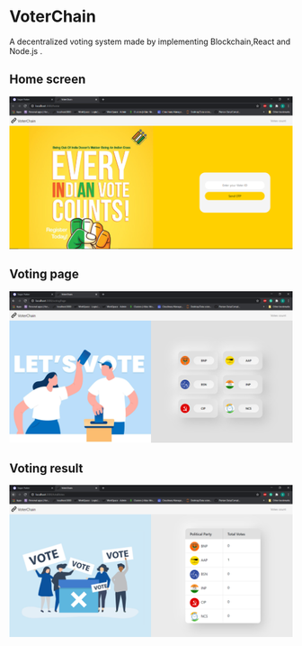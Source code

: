 # VoterChain
A decentralized voting system made by implementing Blockchain,React and Node.js .


## Home screen

![alt text](https://github.com/sagarparker/VoterChain/blob/main/home.PNG?raw=true)

## Voting page

![alt text](https://github.com/sagarparker/VoterChain/blob/main/votingpage.PNG?raw=true)

## Voting result

![alt text](https://github.com/sagarparker/VoterChain/blob/main/votingResult.PNG?raw=true)